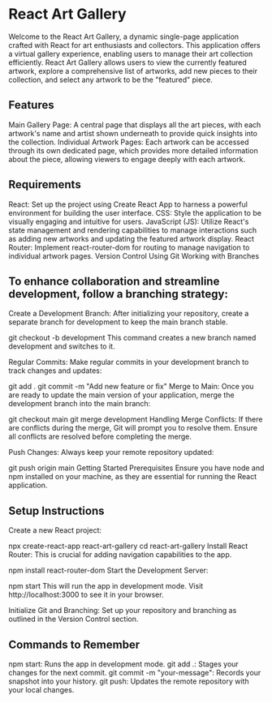 # React Art Gallery
Welcome to the React Art Gallery, a dynamic single-page application crafted with React for art enthusiasts and collectors. This application offers a virtual gallery experience, enabling users to manage their art collection efficiently. React Art Gallery allows users to view the currently featured artwork, explore a comprehensive list of artworks, add new pieces to their collection, and select any artwork to be the "featured" piece.

## Features
Main Gallery Page: A central page that displays all the art pieces, with each artwork's name and artist shown underneath to provide quick insights into the collection.
Individual Artwork Pages: Each artwork can be accessed through its own dedicated page, which provides more detailed information about the piece, allowing viewers to engage deeply with each artwork.

## Requirements
React: Set up the project using Create React App to harness a powerful environment for building the user interface.
CSS: Style the application to be visually engaging and intuitive for users.
JavaScript (JS): Utilize React's state management and rendering capabilities to manage interactions such as adding new artworks and updating the featured artwork display.
React Router: Implement react-router-dom for routing to manage navigation to individual artwork pages.
Version Control Using Git
Working with Branches

## To enhance collaboration and streamline development, follow a branching strategy:

Create a Development Branch: After initializing your repository, create a separate branch for development to keep the main branch stable.

git checkout -b development
This command creates a new branch named development and switches to it.

Regular Commits: Make regular commits in your development branch to track changes and updates:

git add .
git commit -m "Add new feature or fix"
Merge to Main: Once you are ready to update the main version of your application, merge the development branch into the main branch:

git checkout main
git merge development
Handling Merge Conflicts: If there are conflicts during the merge, Git will prompt you to resolve them. Ensure all conflicts are resolved before completing the merge.

Push Changes: Always keep your remote repository updated:

git push origin main
Getting Started
Prerequisites
Ensure you have node and npm installed on your machine, as they are essential for running the React application.

## Setup Instructions
Create a new React project:

npx create-react-app react-art-gallery
cd react-art-gallery
Install React Router: This is crucial for adding navigation capabilities to the app.

npm install react-router-dom
Start the Development Server:

npm start
This will run the app in development mode. Visit http://localhost:3000 to see it in your browser.

Initialize Git and Branching: Set up your repository and branching as outlined in the Version Control section.

## Commands to Remember
npm start: Runs the app in development mode.
git add .: Stages your changes for the next commit.
git commit -m "your-message": Records your snapshot into your history.
git push: Updates the remote repository with your local changes.